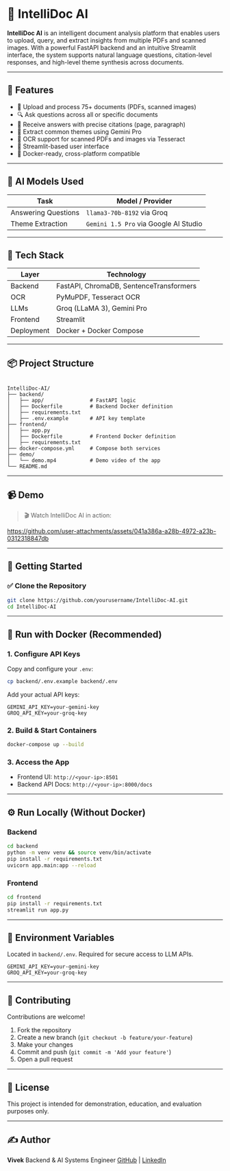 # 🧠 IntelliDoc AI

**IntelliDoc AI** is an intelligent document analysis platform that enables users to upload, query, and extract insights from multiple PDFs and scanned images. With a powerful FastAPI backend and an intuitive Streamlit interface, the system supports natural language questions, citation-level responses, and high-level theme synthesis across documents.

---

## 🚀 Features

- 📄 Upload and process 75+ documents (PDFs, scanned images)
- 🔍 Ask questions across all or specific documents
- 📌 Receive answers with precise citations (page, paragraph)
- 🧩 Extract common themes using Gemini Pro
- 🧾 OCR support for scanned PDFs and images via Tesseract
- 💬 Streamlit-based user interface
- 🐳 Docker-ready, cross-platform compatible

---

## 🧠 AI Models Used

| Task                | Model / Provider           |
|---------------------|----------------------------|
| Answering Questions | `llama3-70b-8192` via Groq |
| Theme Extraction    | `Gemini 1.5 Pro` via Google AI Studio |

---

## 🧱 Tech Stack

| Layer     | Technology                        |
|-----------|------------------------------------|
| Backend   | FastAPI, ChromaDB, SentenceTransformers |
| OCR       | PyMuPDF, Tesseract OCR            |
| LLMs      | Groq (LLaMA 3), Gemini Pro        |
| Frontend  | Streamlit                         |
| Deployment| Docker + Docker Compose           |

---

## 📦 Project Structure

```

IntelliDoc-AI/
├── backend/
│   ├── app/               # FastAPI logic
│   ├── Dockerfile         # Backend Docker definition
│   ├── requirements.txt
│   ├── .env.example       # API key template
├── frontend/
│   ├── app.py
│   ├── Dockerfile         # Frontend Docker definition
│   ├── requirements.txt
├── docker-compose.yml     # Compose both services
├── demo/
│   └── demo.mp4           # Demo video of the app
└── README.md

````

---

## 📹 Demo

> 🎬 Watch IntelliDoc AI in action:

https://github.com/user-attachments/assets/041a386a-a28b-4972-a23b-0312318847db

---

## 🚀 Getting Started

### ✅ Clone the Repository

```bash
git clone https://github.com/yourusername/IntelliDoc-AI.git
cd IntelliDoc-AI
````

---

## 🐳 Run with Docker (Recommended)

### 1. Configure API Keys

Copy and configure your `.env`:

```bash
cp backend/.env.example backend/.env
```

Add your actual API keys:

```env
GEMINI_API_KEY=your-gemini-key
GROQ_API_KEY=your-groq-key
```

### 2. Build & Start Containers

```bash
docker-compose up --build
```

### 3. Access the App

* Frontend UI: `http://<your-ip>:8501`
* Backend API Docs: `http://<your-ip>:8000/docs`

---

## ⚙️ Run Locally (Without Docker)

### Backend

```bash
cd backend
python -m venv venv && source venv/bin/activate
pip install -r requirements.txt
uvicorn app.main:app --reload
```

### Frontend

```bash
cd frontend
pip install -r requirements.txt
streamlit run app.py
```

---

## 🔐 Environment Variables

Located in `backend/.env`. Required for secure access to LLM APIs.

```env
GEMINI_API_KEY=your-gemini-key
GROQ_API_KEY=your-groq-key
```
---

## 🤝 Contributing

Contributions are welcome!

1. Fork the repository
2. Create a new branch (`git checkout -b feature/your-feature`)
3. Make your changes
4. Commit and push (`git commit -m 'Add your feature'`)
5. Open a pull request

---

## 📎 License

This project is intended for demonstration, education, and evaluation purposes only.

---

## ✍️ Author

**Vivek**
Backend & AI Systems Engineer
[GitHub](https://github.com/vt57299) | [LinkedIn](https://linkedin.com/in/vivek-thakur-7079aa17b)
